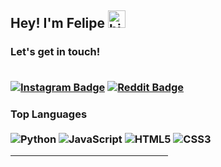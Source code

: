 <h2> Hey! I'm Felipe <img src="https://user-images.githubusercontent.com/1303154/88677602-1635ba80-d120-11ea-84d8-d263ba5fc3c0.gif" width="28px" alt="hi">
<br>
  
<h3> Let's get in touch!<br>
 
 <br>

[![Instagram Badge](https://img.shields.io/badge/Instagram-E4405F?style=flat&labelColor=#8a3ab9logo=instagram&logoColor=white&link=:https://www.instagram.com/__felipesanchez/)](https://www.instagram.com/felipesaanchezzz/)
 [![Reddit Badge](https://img.shields.io/badge/Reddit-FF4500?style=flat&labelColor=#FF5700&logoColor=white&link=https://www.reddit.com/user/felipesanchezz)](https://www.reddit.com/user/felipesanchezz)  
 
  
<h3> Top Languages 
<br>
<br>
<img alt="Python" src="https://img.shields.io/badge/python-%2314354C.svg?&style=for-the-badge&logo=python&logoColor=white"/>
  <img alt="JavaScript" src="https://img.shields.io/badge/javascript-%23323330.svg?&style=for-the-badge&logo=javascript&logoColor=%23F7DF1E"/>
  <img alt="HTML5" src="https://img.shields.io/badge/html5-%23E34F26.svg?&style=for-the-badge&logo=html5&logoColor=white"/>
  <img alt="CSS3" src="https://img.shields.io/badge/css3-%231572B6.svg?&style=for-the-badge&logo=css3&logoColor=white"/>

   
<br>

<hr style="width:50%">
  
